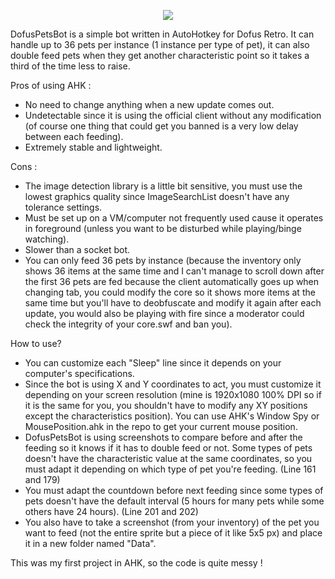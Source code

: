 <p align="center">
  <img src="https://i.imgur.com/5tUaU3N.png">
</p>

DofusPetsBot is a simple bot written in AutoHotkey for Dofus Retro. It can handle up to 36 pets per instance (1 instance per type of pet), it can also double feed pets when they get another characteristic point so it takes a third of the time less to raise.

Pros of using AHK :
- No need to change anything when a new update comes out. 
- Undetectable since it is using the official client without any modification (of course one thing that could get you banned is a very low delay between each feeding).
- Extremely stable and lightweight.

Cons :
- The image detection library is a little bit sensitive, you must use the lowest graphics quality since ImageSearchList doesn't have any tolerance settings. 
- Must be set up on a VM/computer not frequently used cause it operates in foreground (unless you want to be disturbed while playing/binge watching).
- Slower than a socket bot.
- You can only feed 36 pets by instance (because the inventory only shows 36 items at the same time and I can't manage to scroll down after the first 36 pets are fed because the client automatically goes up when changing tab, you could modify the core so it shows more items at the same time but you'll have to deobfuscate and modify it again after each update, you would also be playing with fire since a moderator could check the integrity of your core.swf and ban you).

How to use?

- You can customize each "Sleep" line since it depends on your computer's specifications.
- Since the bot is using X and Y coordinates to act, you must customize it depending on your screen resolution (mine is 1920x1080 100% DPI so if it is the same for you, you shouldn't have to modify any XY positions except the characteristics position). You can use AHK's Window Spy or MousePosition.ahk in the repo to get your current mouse position.
- DofusPetsBot is using screenshots to compare before and after the feeding so it knows if it has to double feed or not. Some types of pets doesn't have the characteristic value at the same coordinates, so you must adapt it depending on which type of pet you're feeding. (Line 161 and 179)
- You must adapt the countdown before next feeding since some types of pets doesn't have the default interval (5 hours for many pets while some others have 24 hours). (Line 201 and 202)
- You also have to take a screenshot (from your inventory) of the pet you want to feed (not the entire sprite but a piece of it like 5x5 px) and place it in a new folder named "Data".

This was my first project in AHK, so the code is quite messy !

